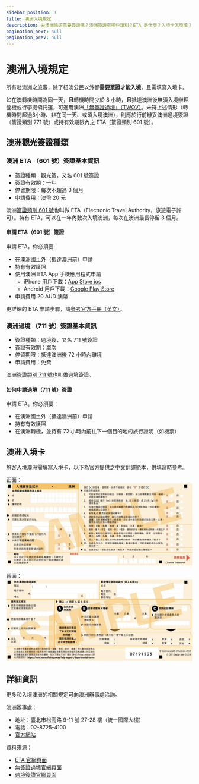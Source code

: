 ```yaml
---
sidebar_position: 1
title: 澳洲入境規定
description: 去澳洲旅遊需要簽證嗎？澳洲簽證有哪些類別？ETA 是什麼？入境卡怎麼填？
pagination_next: null
pagination_prev: null
---
```


# 澳洲入境規定

所有赴澳洲之旅客，除了紐澳公民以外都**需要簽證才能入境**，且需填寫入境卡。

如在澳轉機時間為同一天，**且**轉機時間少於 8 小時，**且**抵達澳洲後無須入境辦理登機或行李提領托運，可適用澳洲[「無簽證過境」（TWOV）](https://immi.homeaffairs.gov.au/visas/getting-a-visa/visa-listing/transit-771/travellers-eligible-to-transit-without-visa)。未符上述情形（轉機時間超過8小時、非在同一天、或須入境澳洲），則應於行前辦妥澳洲過境簽證（簽證類別 771 號）或持有效期限內之 ETA（簽證類別 601 號）。

## 澳洲觀光簽證種類

### 澳洲 ETA （601 號）簽證基本資訊

- 簽證種類：觀光簽，又名 601 號簽證
- 簽證有效期：一年
- 停留期限：每次不超過 3 個月
- 申請費用：澳幣 20 元

澳洲[簽證類別 601 號](https://immi.homeaffairs.gov.au/visas/getting-a-visa/visa-listing/electronic-travel-authority-601#Eligibility)也叫做 ETA（Electronic Travel Authority，旅遊電子許可）。持有 ETA，可以在一年內數次入境澳洲，每次在澳洲最長停留 3 個月。

#### 申請 ETA（601 號）簽證

申請 ETA，你必須要：
- 在澳洲國土外（抵達澳洲前）申請
- 持有有效護照
- 使用澳洲 ETA App 手機應用程式申請
    - iPhone 用戶下載：[App Store ios](https://apps.apple.com/au/app/australianeta/id1527982364)
    - Android 用戶下載：[Google Play Store](https://play.google.com/store/apps/details?id=au.gov.homeaffairs.eta&hl=en_AU&gl=US&pli=1)
- 申請費用 20 AUD 澳幣

更詳細的 ETA 申請步驟，請[參考官方手冊（英文）](https://immi.homeaffairs.gov.au/supporting/files/australian-eta-app-industry-guidance.pdf)。

### 澳洲過境 （711 號）簽證基本資訊

- 簽證種類：過境簽，又名 711 號簽證
- 簽證有效期：單次
- 停留期限：抵達澳洲後 72 小時內離境
- 申請費用：免費

澳洲[簽證類別 711 號](https://immi.homeaffairs.gov.au/visas/getting-a-visa/visa-listing/transit-771/travellers-eligible-to-transit-without-visa)也叫做過境簽證。

#### 如何申請過境（711 號）簽證

申請 ETA，你必須要：
- 在澳洲國土外（抵達澳洲前）申請
- 持有有效護照
- 在澳洲轉機，並持有 72 小時內前往下一個目的地的旅行證明（如機票）

## 澳洲入境卡

旅客入境澳洲需填寫入境卡，以下為官方提供之中文翻譯範本，供填寫時參考。

正面：
![page-1](au-page-1.jpeg)

背面：
![page-2](au-page-2.jpeg)

## 詳細資訊

更多和入境澳洲的相關規定可向澳洲辦事處洽詢。

澳洲辦事處：
- 地址：臺北市松高路 9-11 號 27-28 樓（統一國際大樓）
- 電話：02-8725-4100
- [官方網站](https://australia.org.tw/tpeichinese/home.html)

資料來源：
- [ETA 官網頁面](https://immi.homeaffairs.gov.au/visas/getting-a-visa/visa-listing/electronic-travel-authority-601#HowTo)
- [無簽證過境官網頁面](https://immi.homeaffairs.gov.au/visas/getting-a-visa/visa-listing/transit-771/travellers-eligible-to-transit-without-visa)
- [過境簽證官網頁面](https://immi.homeaffairs.gov.au/visas/getting-a-visa/visa-listing/transit-771)
